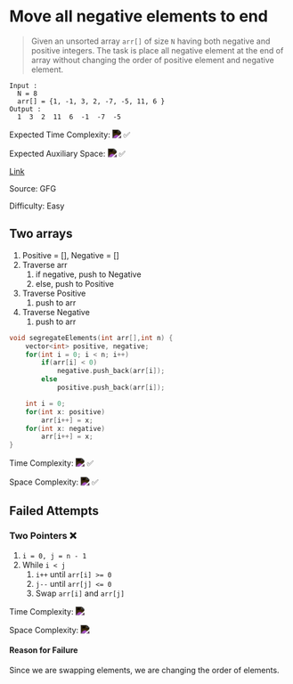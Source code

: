 # Move all negative elements to end

> Given an unsorted array `arr[]` of size `N` having both negative and positive integers. The task is place all negative element at the end of array without changing the order of positive element and negative element.

```plaintext
Input :
  N = 8
  arr[] = {1, -1, 3, 2, -7, -5, 11, 6 }
Output :
  1  3  2  11  6  -1  -7  -5
```

Expected Time Complexity: <!-- $O(N)$ --> <img style="transform: translateY(0.1em); filter: invert();" src="https://render.githubusercontent.com/render/math?math=O(N)"> ✅

Expected Auxiliary Space: <!-- $O(N)$ --> <img style="transform: translateY(0.1em); filter: invert();" src="https://render.githubusercontent.com/render/math?math=O(N)"> ✅

[Link](https://practice.geeksforgeeks.org/problems/move-all-negative-elements-to-end1813/1)

Source: GFG

Difficulty: Easy

## Two arrays

1. Positive = [], Negative = []
2. Traverse arr
   1. if negative, push to Negative
   2. else, push to Positive
3. Traverse Positive
   1. push to arr
4. Traverse Negative
   1. push to arr

```cpp
void segregateElements(int arr[],int n) {
    vector<int> positive, negative;
    for(int i = 0; i < n; i++)
        if(arr[i] < 0)
            negative.push_back(arr[i]);
        else
            positive.push_back(arr[i]);

    int i = 0;
    for(int x: positive)
        arr[i++] = x;
    for(int x: negative)
        arr[i++] = x;
}

```

Time Complexity: <!-- $O(N)$ --> <img style="transform: translateY(0.1em); filter: invert();" src="https://render.githubusercontent.com/render/math?math=O(N)"> ✅

Space Complexity: <!-- $O(N)$ --> <img style="transform: translateY(0.1em); filter: invert();" src="https://render.githubusercontent.com/render/math?math=O(N)"> ✅

## Failed Attempts

### Two Pointers ❌

1. `i = 0, j = n - 1`
2. While `i < j`
   1. `i++` until `arr[i] >= 0`
   2. `j--` until `arr[j] <= 0`
   3. Swap `arr[i]` and `arr[j]`

Time Complexity: <!-- $O(N)$ --> <img style="transform: translateY(0.1em); filter: invert();" src="https://render.githubusercontent.com/render/math?math=O(N)">

Space Complexity: <!-- $O(1)$ --> <img style="transform: translateY(0.1em); filter: invert();" src="https://render.githubusercontent.com/render/math?math=O(1)">

#### Reason for Failure

Since we are swapping elements, we are changing the order of elements.
